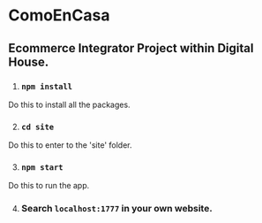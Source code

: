 # ComoEnCasa

## Ecommerce Integrator Project within Digital House.

1. ### `npm install`
  Do this to install all the packages.

2. ### `cd site`
  Do this to enter to the 'site' folder.

3. ### `npm start`
  Do this to run the app.
  
4. ### Search `localhost:1777` in your own website.
